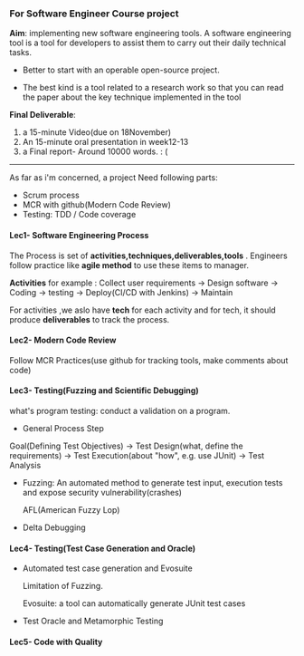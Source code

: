 ### For Software Engineer Course project

**Aim**: implementing new software engineering tools. A software engineering tool is a tool for developers to assist them to carry out their daily technical tasks.

* Better to start with an operable open-source project.

* The best kind is a tool related to a research work so that you can read the paper
  about the key technique implemented in the tool

**Final Deliverable**: 

1. a 15-minute Video(due on 18November) 
2. An 15-minute oral presentation in week12-13 
3. a Final report- Around 10000 words.   : (

------

As far as i'm concerned, a project Need following parts:

- Scrum process
- MCR with github(Modern Code Review)
- Testing: TDD / Code coverage 

#### Lec1- Software Engineering Process

The Process is set of **activities,techniques,deliverables,tools** . Engineers follow practice like **agile method** to use these items to manager.

**Activities** for example : Collect user requirements -> Design software -> Coding -> testing -> Deploy(CI/CD with Jenkins) -> Maintain 

For activities ,we aslo have **tech** for each activity and for tech, it should produce **deliverables** to track the process.

#### Lec2- Modern Code Review

Follow MCR Practices(use github for tracking tools, make comments about code)

#### Lec3- Testing(Fuzzing and Scientific Debugging)

what's program testing: conduct a validation on a program.

* General Process Step

Goal(Defining Test Objectives) -> Test Design(what, define the requirements) -> Test Execution(about "how", e.g. use JUnit) -> Test Analysis

* Fuzzing: An automated method to generate test input, execution tests and expose security vulnerability(crashes)

  AFL(American Fuzzy Lop)

* Delta Debugging


#### Lec4- Testing(Test Case Generation and Oracle)

* Automated test case generation and Evosuite

  Limitation of Fuzzing. 

  Evosuite: a tool can automatically generate JUnit test cases

* Test Oracle and Metamorphic Testing



#### Lec5- Code with Quality





